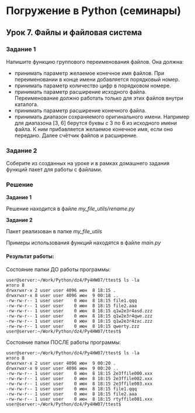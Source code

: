 # Погружение в Python (семинары)
## Урок 7. Файлы и файловая система

### Задание 1

Напишите функцию группового переименования файлов. Она должна:
- принимать параметр желаемое конечное имя файлов. При переименовании в конце имени добавляется порядковый номер.
- принимать параметр количество цифр в порядковом номере.
- принимать параметр расширение исходного файла. Переименование должно работать только для этих файлов внутри каталога.
- принимать параметр расширение конечного файла.
- принимать диапазон сохраняемого оригинального имени. Например для диапазона [3, 6] берутся буквы с 3 по 6 из исходного 
имени файла. К ним прибавляется желаемое конечное имя, если оно передано. Далее счётчик файлов и расширение.


### Задание 2

Соберите из созданных на уроке и в рамках домашнего задания функций пакет для работы с файлами.


### Решение
**Задание 1**

Решение находится в файле *my_file_utils/rename.py*

**Задание 2**

Пакет реализован в папке *my_file_utils*

Примеры использования функций находятся в файле *main.py*

#### Результат работы:

Состояние папки ДО работы программы:

    user@server:~/Work/Python/dz4/Py4HW07/ttest$ ls -la
    итого 8
    drwxrwxr-x 2 user user 4096 июн  8 18:15 .
    drwxrwxr-x 8 user user 4096 июн  9 00:18 ..
    -rw-rw-r-- 1 user user    0 июн  8 18:15 file1.qqq
    -rw-rw-r-- 1 user user    0 июн  8 18:15 file2.aaa
    -rw-rw-r-- 1 user user    0 июн  8 18:15 q1w2e3r4asd.zzz
    -rw-rw-r-- 1 user user    0 июн  8 18:15 q1w2e3r4qwe.zzz
    -rw-rw-r-- 1 user user    0 июн  8 18:15 q1w2e3r4zxc.zzz
    -rw-rw-r-- 1 user user    0 июн  8 18:15 qwerty.zzz
    user@server:~/Work/Python/dz4/Py4HW07/ttest$

Состояние папки ПОСЛЕ работы программы:

    user@server:~/Work/Python/dz4/Py4HW07/ttest$ ls -la
    итого 8
    drwxrwxr-x 2 user user 4096 июн  9 00:20 .
    drwxrwxr-x 9 user user 4096 июн  9 00:20 ..
    -rw-rw-r-- 1 user user    0 июн  8 18:15 2e3ffile000.xxx
    -rw-rw-r-- 1 user user    0 июн  8 18:15 2e3ffile002.xxx
    -rw-rw-r-- 1 user user    0 июн  8 18:15 2e3ffile003.xxx
    -rw-rw-r-- 1 user user    0 июн  8 18:15 file1.qqq
    -rw-rw-r-- 1 user user    0 июн  8 18:15 file2.aaa
    -rw-rw-r-- 1 user user    0 июн  8 18:15 rtyffile001.xxx
    user@server:~/Work/Python/dz4/Py4HW07/ttest$ 

